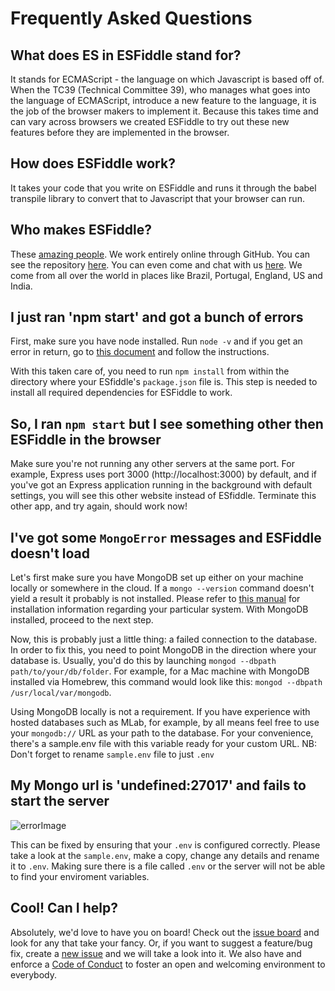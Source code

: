 # Frequently Asked Questions

## What does ES in ESFiddle stand for?

It stands for ECMAScript - the language on which Javascript is based off of. When the TC39 (Technical Committee 39), who manages what goes into the language of ECMAScript, introduce a new feature to the language, it is the job of the browser makers to implement it. Because this takes time and can vary across browsers we created ESFiddle to try out these new features before they are implemented in the browser.

## How does ESFiddle work?

It takes your code that you write on ESFiddle and runs it through the babel transpile library to convert that to Javascript that your browser can run.

## Who makes ESFiddle?

These [amazing people](CONTRIBUTORS.md). We work entirely online through GitHub. You can see the repository [here](https://github.com/esfiddle/esfiddle). You can even come and chat with us [here](https://gitter.im/esfiddle/Lobby). We come from all over the world in places like Brazil, Portugal, England, US and India.

## I just ran 'npm start' and got a bunch of errors

First, make sure you have node installed. Run `node -v` and if you get an error in return, go to [this document](/docs/HOW_TO_INSTALL_NODEJS_AND_MONGODB.md) and follow the instructions.

With this taken care of, you need to run `npm install` from within the directory where your ESfiddle's `package.json` file is. This step is needed to install all required dependencies for ESFiddle to work.

## So, I ran `npm start` but I see something other then ESFiddle in the browser

Make sure you're not running any other servers at the same port. For example, Express uses port 3000 (http://localhost:3000) by default, and if you've got an Express application running in the background with default settings, you will see this other website instead of ESfiddle. Terminate this other app, and try again, should work now!

## I've got some `MongoError` messages and ESFiddle doesn't load

Let's first make sure you have MongoDB set up either on your machine locally or somewhere in the cloud. If a `mongo --version` command doesn't yield a result it probably is not installed. Please refer to [this manual](/docs/HOW_TO_INSTALL_NODEJS_AND_MONGODB.md) for installation information regarding your particular system. With MongoDB installed, proceed to the next step.

Now, this is probably just a little thing: a failed connection to the database. In order to fix this, you need to point MongoDB in the direction where your database is. Usually, you'd do this by launching `mongod --dbpath path/to/your/db/folder`. For example, for a Mac machine with MongoDB installed via Homebrew, this command would look like this: `mongod --dbpath /usr/local/var/mongodb`.

Using MongoDB locally is not a requirement. If you have experience with hosted databases such as MLab, for example, by all means feel free to use your `mongodb://` URL as your path to the database. For your convenience, there's a sample.env file with this variable ready for your custom URL. NB: Don't forget to rename `sample.env` file to just `.env`

## My Mongo url is 'undefined:27017' and fails to start the server

![errorImage](https://user-images.githubusercontent.com/16874651/27354460-134cf2a2-5621-11e7-8b97-c9e5f826656e.png)

This can be fixed by ensuring that your `.env` is configured correctly. Please take a look at the `sample.env`, make a copy, change any details and rename it to `.env`. Making sure there is a file called `.env` or the server will not be able to find your enviroment variables.

## Cool! Can I help?

Absolutely, we'd love to have you on board! Check out the [issue board](https://github.com/esfiddle/esfiddle/issues) and look for any that take your fancy. Or, if you want to suggest a feature/bug fix, create a [new issue](https://github.com/esfiddle/esfiddle/issues/new) and we will take a look into it.
We also have and enforce a [Code of Conduct](CODE_OF_CONDUCT.md) to foster an open and welcoming environment to everybody.
